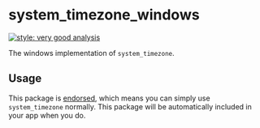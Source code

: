 # system_timezone_windows

[![style: very good analysis][very_good_analysis_badge]][very_good_analysis_link]

The windows implementation of `system_timezone`.

## Usage

This package is [endorsed][endorsed_link], which means you can simply use `system_timezone`
normally. This package will be automatically included in your app when you do.

[endorsed_link]: https://flutter.dev/docs/development/packages-and-plugins/developing-packages#endorsed-federated-plugin
[very_good_analysis_badge]: https://img.shields.io/badge/style-very_good_analysis-B22C89.svg
[very_good_analysis_link]: https://pub.dev/packages/very_good_analysis
